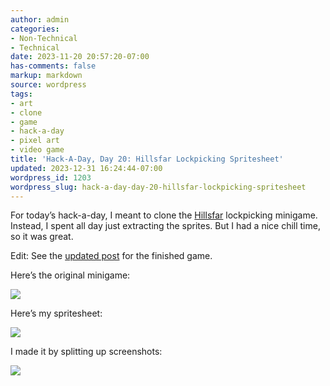 ```yaml
---
author: admin
categories:
- Non-Technical
- Technical
date: 2023-11-20 20:57:20-07:00
has-comments: false
markup: markdown
source: wordpress
tags:
- art
- clone
- game
- hack-a-day
- pixel art
- video game
title: 'Hack-A-Day, Day 20: Hillsfar Lockpicking Spritesheet'
updated: 2023-12-31 16:24:44-07:00
wordpress_id: 1203
wordpress_slug: hack-a-day-day-20-hillsfar-lockpicking-spritesheet
---
```

For today’s hack-a-day, I meant to clone the [Hillsfar](https://en.wikipedia.org/wiki/Hillsfar) lockpicking minigame. Instead, I spent all day just extracting the sprites. But I had a nice chill time, so it was great.

Edit: See the [updated post](https://blog.za3k.com/hillsfar-lockpicking-20-complete/) for the finished game.

Here’s the original minigame:

[![](https://blog.za3k.com/wp-content/uploads/2023/11/2023-11-20-223209_640x400_scrot.png)](https://blog.za3k.com/wp-content/uploads/2023/11/2023-11-20-223209_640x400_scrot.png)

Here’s my spritesheet:

[![](https://blog.za3k.com/wp-content/uploads/2023/11/out-1024x597.png)](https://blog.za3k.com/wp-content/uploads/2023/11/out.png)

I made it by splitting up screenshots:

[![](https://blog.za3k.com/wp-content/uploads/2023/11/hillsfar-lockpick-parts.png)](https://blog.za3k.com/wp-content/uploads/2023/11/hillsfar-lockpick-parts.png)
